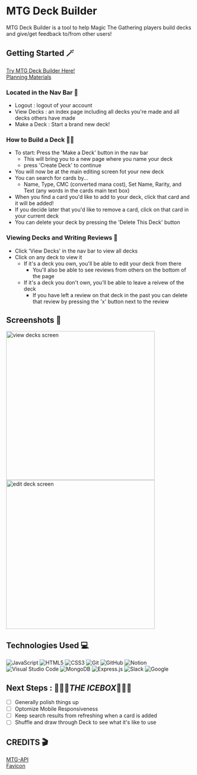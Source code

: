 # MTG Deck Builder 

MTG Deck Builder is a tool to help Magic The Gathering players build decks and give/get feedback to/from other users!

## Getting Started 🪄
[Try MTG Deck Builder Here!](https://deck-maker-mtg.herokuapp.com/) <br>
[Planning Materials](https://trello.com/b/d47BCnHw/mtg-deck-builder)

### Located in the Nav Bar  🧭
* Logout : logout of your account
* View Decks : an index page including all decks you're made and all decks others have made
* Make a Deck : Start a brand new deck!

### How to Build a Deck  🧙‍♂️
- To start: Press the 'Make a Deck' button in the nav bar
  - This will bring you to a new page where you name your deck
  - press 'Create Deck' to continue
- You will now be at the main editing screen fot your new deck
- You can search for cards by...
  - Name, Type, CMC (converted mana cost), Set Name, Rarity, and Text (any words in the cards main text box)
- When you find a card you'd like to add to your deck, click that card and it will be added!
- If you decide later that you'd like to remove a card, click on that card in your current deck
- You can delete your deck by pressing the 'Delete This Deck' button

### Viewing Decks and Writing Reviews  🔮
- Click 'View Decks' in the nav bar to view all decks
- Click on any deck to view it
  - If it's a deck you own, you'll be able to edit your deck from there
    - You'll also be able to see reviews from others on the bottom of the page
  - If it's a deck you don't own, you'll be able to leave a reivew of the deck
    - If you have left a review on that deck in the past you can delete that review by pressing the 'x' button next to the review

## Screenshots 🌠

<img src ="https://imgur.com/JdXYVqL.png" alt="view decks screen" width="400"/>
<img src ="https://imgur.com/AWRSPRl.png" alt="edit deck screen" width="400"/>

## Technologies Used  💻

![JavaScript](https://img.shields.io/badge/javascript-%23323330.svg?style=for-the-badge&logo=javascript&logoColor=%23F7DF1E)
![HTML5](https://img.shields.io/badge/html5-%23E34F26.svg?style=for-the-badge&logo=html5&logoColor=white)
![CSS3](https://img.shields.io/badge/css3-%231572B6.svg?style=for-the-badge&logo=css3&logoColor=white)
![Git](https://img.shields.io/badge/git-%23F05033.svg?style=for-the-badge&logo=git&logoColor=white)
![GitHub](https://img.shields.io/badge/github-%23121011.svg?style=for-the-badge&logo=github&logoColor=white)
![Notion](https://img.shields.io/badge/Notion-%23000000.svg?style=for-the-badge&logo=notion&logoColor=white)
![Visual Studio Code](https://img.shields.io/badge/Visual%20Studio%20Code-0078d7.svg?style=for-the-badge&logo=visual-studio-code&logoColor=white)
![MongoDB](https://img.shields.io/badge/MongoDB-%234ea94b.svg?style=for-the-badge&logo=mongodb&logoColor=white)
![Express.js](https://img.shields.io/badge/express.js-%23404d59.svg?style=for-the-badge&logo=express&logoColor=%2361DAFB)
![Slack](https://img.shields.io/badge/Slack-4A154B?style=for-the-badge&logo=slack&logoColor=white)
![Google](https://img.shields.io/badge/google-4285F4?style=for-the-badge&logo=google&logoColor=white)

## Next Steps : 🧊🧊🧊<em>**THE ICEBOX**</em>🧊🧊🧊

- [ ] Generally polish things up
- [ ] Optomize Mobile Responsiveness
- [ ] Keep search results from refreshing when a card is added
- [ ] Shuffle and draw through Deck to see what it's like to use

## CREDITS 🎬
[MTG-API](https://docs.magicthegathering.io/)<br>
[Favicon](https://static.wikia.nocookie.net/mtgsalvation_gamepedia/images/1/1a/C.svg/revision/latest/scale-to-width-down/200?cb=20160121092204) 
